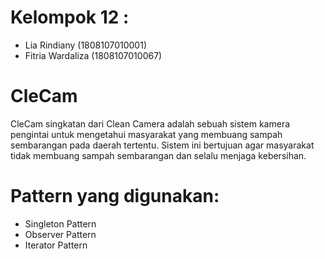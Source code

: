 # Kelompok 12 :
- Lia Rindiany (1808107010001)
- Fitria Wardaliza (1808107010067)

# CleCam
CleCam singkatan dari Clean Camera adalah sebuah sistem kamera pengintai untuk mengetahui masyarakat yang membuang sampah sembarangan pada daerah tertentu. Sistem ini bertujuan agar masyarakat tidak membuang sampah sembarangan dan selalu menjaga kebersihan. 

# Pattern yang digunakan:
- Singleton Pattern
- Observer Pattern
- Iterator Pattern
